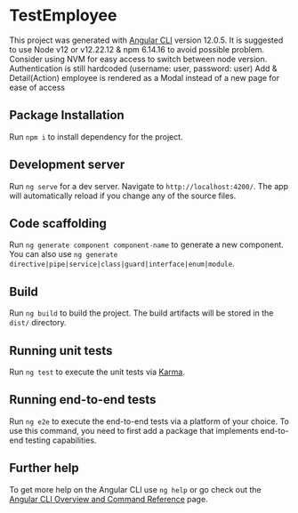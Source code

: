 # TestEmployee

This project was generated with [Angular CLI](https://github.com/angular/angular-cli) version 12.0.5.
It is suggested to use Node v12 or v12.22.12 & npm 6.14.16 to avoid possible problem. Consider using NVM for easy access to switch between node version.
Authentication is still hardcoded (username: user, password: user)
Add & Detail(Action) employee is rendered as a Modal instead of a new page for ease of access

## Package Installation
Run `npm i` to install dependency for the project.

## Development server

Run `ng serve` for a dev server. Navigate to `http://localhost:4200/`. The app will automatically reload if you change any of the source files.

## Code scaffolding

Run `ng generate component component-name` to generate a new component. You can also use `ng generate directive|pipe|service|class|guard|interface|enum|module`.

## Build

Run `ng build` to build the project. The build artifacts will be stored in the `dist/` directory.

## Running unit tests

Run `ng test` to execute the unit tests via [Karma](https://karma-runner.github.io).

## Running end-to-end tests

Run `ng e2e` to execute the end-to-end tests via a platform of your choice. To use this command, you need to first add a package that implements end-to-end testing capabilities.

## Further help

To get more help on the Angular CLI use `ng help` or go check out the [Angular CLI Overview and Command Reference](https://angular.io/cli) page.
